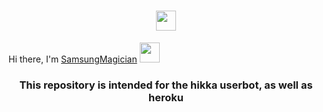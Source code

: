 <h1 align="center"><img src="https://github.com/blackcater/blackcater/raw/main/images/Hi.gif" height="32"/></h1> Hi there, I'm <a href="https://t.me/SamsungMagician" target="_blank">SamsungMagician</a> 
<img src="https://github.com/blackcater/blackcater/raw/main/images/Hi.gif" height="32"/></h1>
<h3 align="center">This repository is intended for the hikka userbot, as well as heroku</h3>
